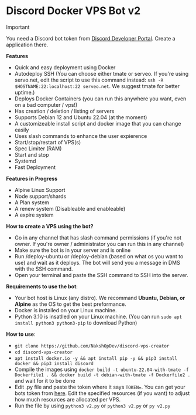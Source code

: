 # Discord Docker VPS Bot v2

> [!IMPORTANT]
>
> You need a Discord bot token from [Discord Developer Portal](https://discord.dev). Create a application there.
>

**Features**
- Quick and easy deployment using Docker
- Autodeploy SSH (You can choose either tmate or serveo. If you're using servo.net, edit the script to use this command instead:  `ssh -R $HOSTNAME:22:localhost:22 serveo.net`. We suggest tmate for better uptime.)
- Deploys Docker Containers (you can run this anywhere you want, even on a bad computer / vps!)
- Has creation / deletion / listing of servers
- Supports Debian 12 and Ubuntu 22.04 (at the moment)
- A customizeable install script and docker image that you can change easily
- Uses slash commands to enhance the user expierence
- Start/stop/restart of VPS(s)
- Spec Limiter (RAM)
- Start and stop
- Systemd
- Fast Deployment

**Features in Progress**
- Alpine Linux Support
- Node support/shards
- A Plan system
- A renew system (Disableable and enableable)
- A expire system

**How to create a VPS using the bot?**
- Go in any channel that has slash command permissions (if you're not owner. If you're owner / administrator you can run this in any channel)
- Make sure the bot is in your server and is online
- Run /deploy-ubuntu or /deploy-debian (based on what os you want to use) and wait as it deploys. The bot will send you a message in DMS with the SSH command.
- Open your terminal and paste the SSH command to SSH into the server.

**Requirements to use the bot**:
- Your bot host is Linux (any distro). We recommand **Ubuntu, Debian, or Alpine** as the OS to get the best preformance.
- Docker is installed on your Linux machine.
- Python 3.10 is insatlled on your Linux machine. (You can run `sudo apt install python3 python3-pip` to download Python)

**How to use**:
- `git clone https://github.com/NakshOpDev/discord-vps-creator`
- `cd discord-vps-creator`
- `apt install docker.io -y && apt install pip -y && pip3 install docker && pip3 install discord`
- Compile the images using `docker build -t ubuntu-22.04-with-tmate -f Dockerfile1 . && docker build -t debian-with-tmate -f Dockerfile2 .` and wait for it to be done 
- Edit .py file and paste the token where it says `TOKEN=`. You can get your bots token from [here](https://discord.dev). Edit the specified resources (if you want) to adjust how much resources are allocated per VPS.
- Run the file by using `python3 v2.py` or `python3 v2.py` or `py v2.py`
